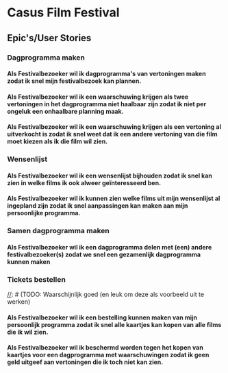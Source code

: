 # Casus Film Festival

## Epic's/User Stories

### Dagprogramma maken

#### Als Festivalbezoeker wil ik dagprogramma's van vertoningen maken zodat ik snel mijn festivalbezoek kan plannen.

#### Als Festivalbezoeker wil ik een waarschuwing krijgen als twee vertoningen in het dagprogramma niet haalbaar zijn zodat ik niet per ongeluk een onhaalbare planning maak. 

#### Als Festivalbezoeker wil ik een waarschuwing krijgen als een vertoning al uitverkocht is zodat ik snel weet dat ik een andere vertoning van die film moet kiezen als ik die film wil zien.

### Wensenlijst

#### Als Festivalbezoeker wil ik een wensenlijst bijhouden zodat ik snel kan zien in welke films ik ook alweer geïnteresseerd ben.

#### Als Festivalbezoeker wil ik kunnen zien welke films uit mijn wensenlijst al ingepland zijn zodat ik snel aanpassingen kan maken aan mijn persoonlijke programma.

### Samen dagprogramma maken

[//]: # (TODO: Ik denk dat deze erbij teveel wordt)

#### Als Festivalbezoeker wil ik een dagprogramma delen met (een) andere festivalbezoeker(s) zodat we snel een gezamenlijk dagprogramma kunnen maken

### Tickets bestellen

[//]: # (TODO: Waarschijnlijk goed (en leuk om deze als voorbeeld uit te werken)

#### Als Festivalbezoeker wil ik een bestelling kunnen maken van mijn persoonlijk programma zodat ik snel alle kaartjes kan kopen van alle films die ik wil zien.

#### Als Festivalbezoeker wil ik beschermd worden tegen het kopen van kaartjes voor een dagprogramma met waarschuwingen zodat ik geen geld uitgeef aan vertoningen die ik toch niet kan zien.

